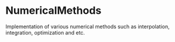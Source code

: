 # NumericalMethods
Implementation of various numerical methods such as interpolation, integration, optimization and etc.
